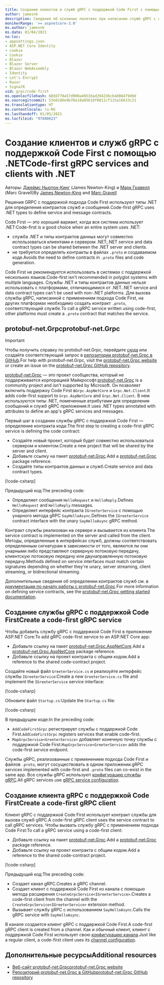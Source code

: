 ```yaml
---
title: Создание клиентов и служб gRPC с поддержкой Code First с помощью .NET
author: jamesnk
description: Сведения об основных понятиях при написании служб gRPC с поддержкой Code First с помощью .NET.
monikerRange: '>= aspnetcore-3.0'
ms.author: jamesnk
ms.date: 01/04/2021
no-loc:
- appsettings.json
- ASP.NET Core Identity
- cookie
- Cookie
- Blazor
- Blazor Server
- Blazor WebAssembly
- Identity
- Let's Encrypt
- Razor
- SignalR
uid: grpc/code-first
ms.openlocfilehash: 6856770a57d900a4953dad294236cb4d08479d9d
ms.sourcegitcommit: 53e01d6e9b70a18a05618f0011cf115a16633c21
ms.translationtype: HT
ms.contentlocale: ru-RU
ms.lasthandoff: 01/05/2021
ms.locfileid: "97880623"
---
```

# <a name="code-first-grpc-services-and-clients-with-net"></a><span data-ttu-id="da5f3-103">Создание клиентов и служб gRPC с поддержкой Code First с помощью .NET</span><span class="sxs-lookup"><span data-stu-id="da5f3-103">Code-first gRPC services and clients with .NET</span></span>

<span data-ttu-id="da5f3-104">Авторы: [Джеймс Ньютон-Кинг](https://twitter.com/jamesnk) (James Newton-King) и [Марк Гравелл](https://twitter.com/marcgravell) (Marc Gravell)</span><span class="sxs-lookup"><span data-stu-id="da5f3-104">By [James Newton-King](https://twitter.com/jamesnk) and [Marc Gravell](https://twitter.com/marcgravell)</span></span>

<span data-ttu-id="da5f3-105">Решения GRPC с поддержкой подхода Code First используют типы .NET для определения контрактов служб и сообщений.</span><span class="sxs-lookup"><span data-stu-id="da5f3-105">Code-first gRPC uses .NET types to define service and message contracts.</span></span>

<span data-ttu-id="da5f3-106">Code First — это хороший вариант, когда вся система использует .NET:</span><span class="sxs-lookup"><span data-stu-id="da5f3-106">Code-first is a good choice when an entire system uses .NET:</span></span>

* <span data-ttu-id="da5f3-107">служба .NET и типы контрактов данных могут совместно использоваться клиентами и сервером .NET;</span><span class="sxs-lookup"><span data-stu-id="da5f3-107">.NET service and data contract types can be shared between the .NET server and clients.</span></span>
* <span data-ttu-id="da5f3-108">не требуется определять контракты в файлах `.proto` и создаваемом коде.</span><span class="sxs-lookup"><span data-stu-id="da5f3-108">Avoids the need to define contracts in `.proto` files and code generation.</span></span>

<span data-ttu-id="da5f3-109">Code First не рекомендуется использовать в системах с поддержкой нескольких языков.</span><span class="sxs-lookup"><span data-stu-id="da5f3-109">Code-first isn't recommended in polyglot systems with multiple languages.</span></span> <span data-ttu-id="da5f3-110">Службы .NET и типы контрактов данных нельзя использовать с платформами, отличающимися от .NET.</span><span class="sxs-lookup"><span data-stu-id="da5f3-110">.NET service and data contract types can't be used with non-.NET platforms.</span></span> <span data-ttu-id="da5f3-111">Для вызова службы gRPC, написанной с применением подхода Code First, на других платформах необходимо создать контракт `.proto`, соответствующий службе.</span><span class="sxs-lookup"><span data-stu-id="da5f3-111">To call a gRPC service written using code-first, other platforms must create a `.proto` contract that matches the service.</span></span>

## <a name="protobuf-netgrpc"></a><span data-ttu-id="da5f3-112">protobuf-net.Grpc</span><span class="sxs-lookup"><span data-stu-id="da5f3-112">protobuf-net.Grpc</span></span>

> [!IMPORTANT]
> <span data-ttu-id="da5f3-113">Чтобы получить справку по protobuf-net.Grpc, перейдите [сюда](https://protobuf-net.github.io/protobuf-net.Grpc/) или создайте соответствующий запрос в [репозитории protobuf-net.Grpc в GitHub](https://github.com/protobuf-net/protobuf-net.Grpc).</span><span class="sxs-lookup"><span data-stu-id="da5f3-113">For help with protobuf-net.Grpc, visit the [protobuf-net.Grpc website](https://protobuf-net.github.io/protobuf-net.Grpc/) or create an issue on the [protobuf-net.Grpc GitHub repository](https://github.com/protobuf-net/protobuf-net.Grpc).</span></span>

<span data-ttu-id="da5f3-114">[protobuf-net.Grpc](https://protobuf-net.github.io/protobuf-net.Grpc/) — это проект сообщества, который не поддерживается корпорацией Майкрософт.</span><span class="sxs-lookup"><span data-stu-id="da5f3-114">[protobuf-net.Grpc](https://protobuf-net.github.io/protobuf-net.Grpc/) is a community project and isn't supported by Microsoft.</span></span> <span data-ttu-id="da5f3-115">Он позволяет включить поддержку Code First в`Grpc.AspNetCore` и `Grpc.Net.Client`.</span><span class="sxs-lookup"><span data-stu-id="da5f3-115">It adds code-first support to `Grpc.AspNetCore` and `Grpc.Net.Client`.</span></span> <span data-ttu-id="da5f3-116">В нем используются типы .NET, помеченные атрибутами для определения сообщений и служб gRPC приложения.</span><span class="sxs-lookup"><span data-stu-id="da5f3-116">It uses .NET types annotated with attributes to define an app's gRPC services and messages.</span></span>

<span data-ttu-id="da5f3-117">Первый шаг в создании службы gRPC с поддержкой Code First — определение контракта кода:</span><span class="sxs-lookup"><span data-stu-id="da5f3-117">The first step to creating a code-first gRPC service is defining the code contract:</span></span>

* <span data-ttu-id="da5f3-118">Создайте новый проект, который будет совместно использоваться сервером и клиентом.</span><span class="sxs-lookup"><span data-stu-id="da5f3-118">Create a new project that will be shared by the server and client.</span></span>
* <span data-ttu-id="da5f3-119">Добавьте ссылку на пакет [protobuf-net.Grpc](https://www.nuget.org/packages/protobuf-net.Grpc).</span><span class="sxs-lookup"><span data-stu-id="da5f3-119">Add a [protobuf-net.Grpc](https://www.nuget.org/packages/protobuf-net.Grpc) package reference.</span></span>
* <span data-ttu-id="da5f3-120">Создайте типы контрактов данных и служб.</span><span class="sxs-lookup"><span data-stu-id="da5f3-120">Create service and data contract types.</span></span>

[!code-csharp[](code-first/Contracts.cs)]

<span data-ttu-id="da5f3-121">Предыдущий код:</span><span class="sxs-lookup"><span data-stu-id="da5f3-121">The preceding code:</span></span>

* <span data-ttu-id="da5f3-122">Определяет сообщения `HelloRequest` и `HelloReply`.</span><span class="sxs-lookup"><span data-stu-id="da5f3-122">Defines `HelloRequest` and `HelloReply` messages.</span></span>
* <span data-ttu-id="da5f3-123">Определяет интерфейс контракта `IGreeterService` с помощью унарного метода gRPC `SayHelloAsync`.</span><span class="sxs-lookup"><span data-stu-id="da5f3-123">Defines the `IGreeterService` contract interface with the unary `SayHelloAsync` gRPC method.</span></span>

<span data-ttu-id="da5f3-124">Контракт службы реализован на сервере и вызывается из клиента.</span><span class="sxs-lookup"><span data-stu-id="da5f3-124">The service contract is implemented on the server and called from the client.</span></span> <span data-ttu-id="da5f3-125">Методы, определенные в интерфейсах служб, должны соответствовать определенным сигнатурам в зависимости от того, являются ли они унарными либо представляют серверную потоковую передачу, клиентскую потоковую передачу или двунаправленную потоковую передачу.</span><span class="sxs-lookup"><span data-stu-id="da5f3-125">Methods defined on service interfaces must match certain signatures depending on whether they're unary, server streaming, client streaming, or bidirectional streaming.</span></span>

<span data-ttu-id="da5f3-126">Дополнительные сведения об определении контрактов служб см. в [документации по началу работы с protobuf-net.Grpc](https://protobuf-net.github.io/protobuf-net.Grpc/gettingstarted).</span><span class="sxs-lookup"><span data-stu-id="da5f3-126">For more information on defining service contracts, see the [protobuf-net.Grpc getting started documentation](https://protobuf-net.github.io/protobuf-net.Grpc/gettingstarted).</span></span>

## <a name="create-a-code-first-grpc-service"></a><span data-ttu-id="da5f3-127">Создание службы gRPC с поддержкой Code First</span><span class="sxs-lookup"><span data-stu-id="da5f3-127">Create a code-first gRPC service</span></span>

<span data-ttu-id="da5f3-128">Чтобы добавить службу gRPC с поддержкой Code First в приложение ASP.NET Core:</span><span class="sxs-lookup"><span data-stu-id="da5f3-128">To add gRPC code-first service to an ASP.NET Core app:</span></span>

* <span data-ttu-id="da5f3-129">Добавьте ссылку на пакет [protobuf-net.Grpc.AspNetCore](https://www.nuget.org/packages/protobuf-net.Grpc.AspNetCore).</span><span class="sxs-lookup"><span data-stu-id="da5f3-129">Add a [protobuf-net.Grpc.AspNetCore](https://www.nuget.org/packages/protobuf-net.Grpc.AspNetCore) package reference.</span></span>
* <span data-ttu-id="da5f3-130">Добавьте ссылку на проект контракта с общим кодом.</span><span class="sxs-lookup"><span data-stu-id="da5f3-130">Add a reference to the shared code-contract project.</span></span>

<span data-ttu-id="da5f3-131">Создайте новый файл `GreeterService.cs` и реализуйте интерфейс службы `IGreeterService`:</span><span class="sxs-lookup"><span data-stu-id="da5f3-131">Create a new `GreeterService.cs` file and implement the `IGreeterService` service interface:</span></span>

[!code-csharp[](code-first/GreeterService.cs?highlight=1)]

<span data-ttu-id="da5f3-132">Обновите файл `Startup.cs`:</span><span class="sxs-lookup"><span data-stu-id="da5f3-132">Update the `Startup.cs` file:</span></span>

[!code-csharp[](code-first/Startup.cs?highlight=3,17)]

<span data-ttu-id="da5f3-133">В предыдущем коде:</span><span class="sxs-lookup"><span data-stu-id="da5f3-133">In the preceding code:</span></span>

* <span data-ttu-id="da5f3-134">`AddCodeFirstGrpc` регистрирует службы с поддержкой Code First.</span><span class="sxs-lookup"><span data-stu-id="da5f3-134">`AddCodeFirstGrpc` registers services that enable code-first.</span></span>
* <span data-ttu-id="da5f3-135">`MapGrpcService<GreeterService>` добавляет конечную точку службы с поддержкой Code First.</span><span class="sxs-lookup"><span data-stu-id="da5f3-135">`MapGrpcService<GreeterService>` adds the code-first service endpoint.</span></span>

<span data-ttu-id="da5f3-136">Службы gRPC, реализованные с применением подхода Code First и файлов `.proto`, могут сосуществовать в одном приложении.</span><span class="sxs-lookup"><span data-stu-id="da5f3-136">gRPC services implemented with code-first and `.proto` files can co-exist in the same app.</span></span> <span data-ttu-id="da5f3-137">Все службы gRPC используют [конфигурацию службы gRPC](xref:grpc/configuration#configure-services-options).</span><span class="sxs-lookup"><span data-stu-id="da5f3-137">All gRPC services use [gRPC service configuration](xref:grpc/configuration#configure-services-options).</span></span>

## <a name="create-a-code-first-grpc-client"></a><span data-ttu-id="da5f3-138">Создание клиента gRPC с поддержкой Code First</span><span class="sxs-lookup"><span data-stu-id="da5f3-138">Create a code-first gRPC client</span></span>

<span data-ttu-id="da5f3-139">Клиент gRPC с поддержкой Code First использует контракт службы для вызова служб gRPC.</span><span class="sxs-lookup"><span data-stu-id="da5f3-139">A code-first gRPC client uses the service contract to call gRPC services.</span></span> <span data-ttu-id="da5f3-140">Чтобы вызвать службу gRPC с применением подхода Code First:</span><span class="sxs-lookup"><span data-stu-id="da5f3-140">To call a gRPC service using a code-first client:</span></span>

* <span data-ttu-id="da5f3-141">Добавьте ссылку на пакет [protobuf-net.Grpc](https://www.nuget.org/packages/protobuf-net.Grpc).</span><span class="sxs-lookup"><span data-stu-id="da5f3-141">Add a [protobuf-net.Grpc](https://www.nuget.org/packages/protobuf-net.Grpc) package reference.</span></span>
* <span data-ttu-id="da5f3-142">Добавьте ссылку на проект контракта с общим кодом.</span><span class="sxs-lookup"><span data-stu-id="da5f3-142">Add a reference to the shared code-contract project.</span></span>

[!code-csharp[](code-first/Program.cs?highlight=2,4-5)]

<span data-ttu-id="da5f3-143">Предыдущий код:</span><span class="sxs-lookup"><span data-stu-id="da5f3-143">The preceding code:</span></span>

* <span data-ttu-id="da5f3-144">Создает канал gRPC.</span><span class="sxs-lookup"><span data-stu-id="da5f3-144">Creates a gRPC channel.</span></span>
* <span data-ttu-id="da5f3-145">Создает клиент с поддержкой Code First из канала с помощью метода расширения `CreateGrpcService<IGreeterService>`.</span><span class="sxs-lookup"><span data-stu-id="da5f3-145">Creates a code-first client from the channel with the `CreateGrpcService<IGreeterService>` extension method.</span></span>
* <span data-ttu-id="da5f3-146">Вызывает службу gRPC с использованием `SayHelloAsync`.</span><span class="sxs-lookup"><span data-stu-id="da5f3-146">Calls the gRPC service with `SayHelloAsync`.</span></span>

<span data-ttu-id="da5f3-147">В канале создается клиент gRPC с поддержкой Code First.</span><span class="sxs-lookup"><span data-stu-id="da5f3-147">A code-first gRPC client is created from a channel.</span></span> <span data-ttu-id="da5f3-148">Как и обычный клиент, клиент с поддержкой Code First использует свою [конфигурацию канала](xref:grpc/configuration#configure-client-options).</span><span class="sxs-lookup"><span data-stu-id="da5f3-148">Just like a regular client, a code-first client uses its [channel configuration](xref:grpc/configuration#configure-client-options).</span></span>

## <a name="additional-resources"></a><span data-ttu-id="da5f3-149">Дополнительные ресурсы</span><span class="sxs-lookup"><span data-stu-id="da5f3-149">Additional resources</span></span>

* [<span data-ttu-id="da5f3-150">Веб-сайт protobuf-net.Grpc</span><span class="sxs-lookup"><span data-stu-id="da5f3-150">protobuf-net.Grpc website</span></span>](https://protobuf-net.github.io/protobuf-net.Grpc/)
* [<span data-ttu-id="da5f3-151">Репозиторий protobuf-net.Grpc в GitHub</span><span class="sxs-lookup"><span data-stu-id="da5f3-151">protobuf-net.Grpc GitHub repository</span></span>](https://github.com/protobuf-net/protobuf-net.Grpc)
